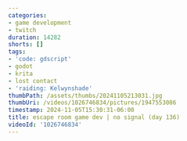```yaml
---
categories:
- game development
- twitch
duration: 14282
shorts: []
tags:
- 'code: gdscript'
- godot
- krita
- lost contact
- 'raiding: Kelwynshade'
thumbPath: /assets/thumbs/20241105213031.jpg
thumbUri: /videos/1026746834/pictures/1947553086
timestamp: 2024-11-05T15:30:31-06:00
title: escape room game dev | no signal (day 136)
videoId: '1026746834'
---
```

